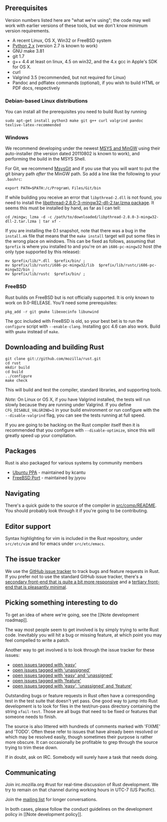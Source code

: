 ## Prerequisites

Version numbers listed here are "what we're using"; the code may well work with earlier versions of these tools, but we don't know minimum version requirements.

* A recent Linux, OS X, Win32 or FreeBSD system
* [Python 2.x](http://www.python.org/download/) (version 2.7 is known to work)
* GNU make 3.81
* git 1.7
* g++ 4.4 at least on linux, 4.5 on win32, and the 4.x gcc in Apple's SDK for OS X.
* curl
* Valgrind 3.5 (recommended, but not required for Linux)
* Pandoc and pdflatex commands (optional), if you wish to build HTML or PDF docs, respectively

### Debian-based Linux distributions

You can install all the prerequisites you need to build Rust by running

    sudo apt-get install python3 make git g++ curl valgrind pandoc texlive-latex-recommended

### Windows

We recommend developing under the newest [MSYS and MinGW](http://www.mingw.org) using their auto-installer (the version dated 20110802 is known to work), and performing the build in the MSYS Shell.

For Git, we recommend [MsysGit](http://code.google.com/p/msysgit/) and if you use that you will want to put the git binary path *after* the MinGW path. So add a line like the following to your `.bashrc`:

    export PATH=$PATH:/c/Program\ Files/Git/bin

If while building you receive an error that `libpthread-2.dll` is not found, you need to install the [libpthread-2.8.0-3-mingw32-dll-2.tar.lzma package](http://sourceforge.net/projects/mingw/files/MinGW/Base/pthreads-w32/pthreads-w32-2.8.0-3/).  It seems this must be installed by hand, as far as I can tell:

    cd /mingw; lzma -d -c /path/to/downloaded/libpthread-2.8.0-3-mingw32-dll-2.tar.lzma | tar xf -

If you are installing the 0.1 snapshot, note that there was a bug in the `install.mk` file that means that the `make install` target will put some files in the wrong place on windows. This can be fixed as follows, assuming that `$prefix` is where you installed to and you're on an `i686-pc-mingw32` host (the only type supported by this release):

    mv $prefix/lib/*.dll  $prefix/bin/ ;
    mv $prefix/lib/rustc/i686-pc-mingw32/lib  $prefix/lib/rustc/i686-pc-mingw32/bin ;
    mv $prefix/lib/rustc  $prefix/bin/ ;


### FreeBSD

Rust builds on FreeBSD but is not officially supported. It is only known to work on 9.0-RELEASE. You'll need some prerequisites:

    pkg_add -r git gmake libexecinfo libunwind

The gcc included with FreeBSD is old, so your best bet is to run the `configure` script with `--enable-clang`. Installing gcc 4.6 can also work. Build with `gmake` instead of `make`.

## Downloading and building Rust

    git clone git://github.com/mozilla/rust.git
    cd rust
    mkdir build
    cd build
    ../configure
    make check

This will build and test the compiler, standard libraries, and supporting tools.

*Note:* On Linux or OS X, if you have Valgrind installed, the tests will run slowly because they are running under Valgrind. If you define `CFG_DISABLE_VALGRIND=1` in your build environment or run configure with the `--disable-valgrind` flag, you can see the tests running at full speed.

If you are going to be hacking on the Rust compiler itself then it is recommended that you configure with `--disable-optimize`, since this will greatly speed up your compilation.

## Packages

Rust is also packaged for various systems by community members

* [Ubuntu PPA](https://launchpad.net/~kevincantu/+archive/rust/) - maintained by kcantu
* [FreeBSD Port](http://www.freebsd.org/cgi/cvsweb.cgi/ports/lang/rust/) - maintained by jyyou

## Navigating

There's a quick guide to the source of the compiler in [src/comp/README](https://github.com/mozilla/rust/blob/master/src/comp/README.txt). You should probably look through it if you're going to be contributing.

## Editor support

Syntax highlighting for vim is included in the Rust repository, under `src/etc/vim` and for emacs under `src/etc/emacs`.

## The issue tracker

We use the [GitHub issue tracker](https://github.com/mozilla/rust/issues) to track bugs and feature requests in Rust.  If you prefer not to use the standard GitHub issue tracker, there's a [secondary front-end that is quite a bit more responsive](http://githubissues.heroku.com/#mozilla/rust) and a [tertiary front-end that is pleasantly minimal](http://izs.no.de/mozilla/rust).

## Picking something interesting to do

To get an idea of where we're going, see the [[Note development roadmap]].

The way most people seem to get involved is by simply trying to write Rust code. Inevitably you will hit a bug or missing feature, at which point you may feel compelled to write a patch.

Another way to get involved is to look through the issue tracker for these issues:

* [open issues tagged with 'easy'](https://github.com/mozilla/rust/issues?labels=easy&sort=updated&direction=desc&state=open&page=1)
* [open issues tagged with 'unassigned'](https://github.com/mozilla/rust/issues?labels=unassigned&sort=updated&direction=desc&state=open&page=1)
* [open issues tagged with 'easy' and 'unassigned'](https://github.com/mozilla/rust/issues?labels=unassigned&sort=created&direction=desc&state=open&page=1)
* [open issues tagged with 'feature'](https://github.com/mozilla/rust/issues?labels=feature&sort=updated&direction=desc&state=open&page=1)
* [open issues tagged with 'easy', 'unassigned' and 'feature'](https://github.com/mozilla/rust/issues?labels=easy%2Cfeature%2Cunassigned&sort=updated&direction=desc&state=open&page=1)

Outstanding bugs or feature requests in Rust often have a corresponding test in the test suite that doesn't yet pass.  One good way to jump into Rust development is to look for files in the test/run-pass directory containing the string `xfail-test`.  Those are all bugs that need to be fixed or features that someone needs to finish.

The source is also littered with hundreds of comments marked with 'FIXME' and 'TODO'. Often these refer to issues that have already been resolved or which may be resolved easily, though sometimes their purpose is rather more obscure. It can occasionally be profitable to grep through the source trying to trim these down.

If in doubt, ask on IRC. Somebody will surely have a task that needs doing.

## Communicating

Join irc.mozilla.org #rust for real-time discussion of Rust development.  We try to remain on that channel during working hours in UTC-7 (US Pacific).

Join the [mailing list](https://mail.mozilla.org/listinfo/rust-dev) for longer conversations.

In both cases, please follow the conduct guidelines on the development policy in [[Note development policy]].